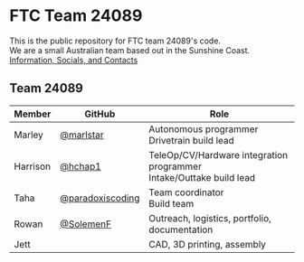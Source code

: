 # FTC Team 24089
This is the public repository for FTC team 24089's code. \
We are a small Australian team based out in the Sunshine Coast. \
[Information, Socials, and Contacts](https://linktr.ee/24089?utm_source=linktree_profile_share&ltsid=93edcbf3-30ae-4329-a226-e30c0084b38f)

## Team 24089
| Member | GitHub | Role |
| ---- | ---- | ---- |
| Marley | [@marlstar](https://github.com/marlstar) | Autonomous programmer<br>Drivetrain build lead |
| Harrison | [@hchap1](https://github.com/hchap1) | TeleOp/CV/Hardware integration programmer<br>Intake/Outtake build lead |
| Taha | [@paradoxiscoding](https://github.com/paradoxiscoding) | Team coordinator<br>Build team |
| Rowan | [@SolemenF](https://github.com/solemenf) | Outreach, logistics, portfolio, documentation |
| Jett |   | CAD, 3D printing, assembly |
